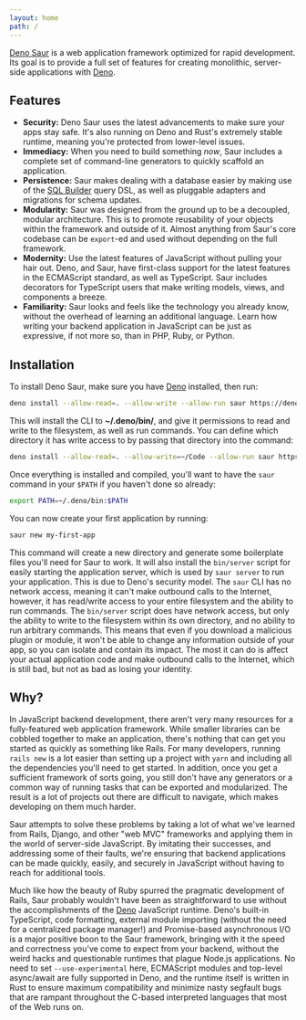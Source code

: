 ```yaml
---
layout: home
path: /
---
```


[Deno Saur][] is a web application framework optimized for rapid
development. Its goal is to provide a full set of features for creating
monolithic, server-side applications with [Deno][].

## Features

- **Security:** Deno Saur uses the latest advancements to make sure your
  apps stay safe. It's also running on Deno and Rust's extremely stable
  runtime, meaning you're protected from lower-level issues.
- **Immediacy:** When you need to build something *now*, Saur includes a
  complete set of command-line generators to quickly scaffold an
  application.
- **Persistence:** Saur makes dealing with a database easier by making
  use of the [SQL Builder][] query DSL, as well as pluggable adapters
  and migrations for schema updates.
- **Modularity:** Saur was designed from the ground up to be a
  decoupled, modular architecture. This is to promote reusability of
  your objects within the framework and outside of it. Almost anything
  from Saur's core codebase can be `export`-ed and used without
  depending on the full framework.
- **Modernity:** Use the latest features of JavaScript without pulling
  your hair out. Deno, and Saur, have first-class support for the latest
  features in the ECMAScript standard, as well as TypeScript. Saur
  includes decorators for TypeScript users that make writing models,
  views, and components a breeze.
- **Familiarity:** Saur looks and feels like the technology you already
  know, without the overhead of learning an additional language. Learn
  how writing your backend application in JavaScript can be just as
  expressive, if not more so, than in PHP, Ruby, or Python.

## Installation

To install Deno Saur, make sure you have [Deno][] installed, then run:

```bash
deno install --allow-read=. --allow-write --allow-run saur https://deno.land/x/saur/cli.js
```

This will install the CLI to **~/.deno/bin/**, and give it permissions
to read and write to the filesystem, as well as run commands. You can
define which directory it has write access to by passing that
directory into the command:

```bash
deno install --allow-read=. --allow-write=~/Code --allow-run saur https://deno.land/x/saur/cli.js
```

Once everything is installed and compiled, you'll want to have the
`saur` command in your `$PATH` if you haven't done so already:

```bash
export PATH=~/.deno/bin:$PATH
```

You can now create your first application by running:

```bash
saur new my-first-app
```

This command will create a new directory and generate some boilerplate
files you'll need for Saur to work. It will also install the
`bin/server` script for easily starting the application server, which is
used by `saur server` to run your application. This is due to Deno's
security model. The `saur` CLI has no network access, meaning it can't
make outbound calls to the Internet, however, it has read/write access
to your entire filesystem and the ability to run commands. The `bin/server`
script does have network access, but only the ability to write to the
filesystem within its own directory, and no ability to run arbitrary
commands. This means that even if you download a malicious plugin or
module, it won't be able to change any information outside of your app,
so you can isolate and contain its impact. The most it can do is affect
your actual application code and make outbound calls to the Internet,
which is still bad, but not as bad as losing your identity.

## Why?

In JavaScript backend development, there aren't very many resources for
a fully-featured web application framework. While smaller libraries can
be cobbled together to make an application, there's nothing that can get
you started as quickly as something like Rails. For many developers,
running `rails new` is a lot easier than setting up a project with
`yarn` and including all the dependencies you'll need to get started. In
addition, once you get a sufficient framework of sorts going, you still
don't have any generators or a common way of running tasks that can be
exported and modularized. The result is a lot of projects out there are
difficult to navigate, which makes developing on them much harder.

Saur attempts to solve these problems by taking a lot of what we've
learned from Rails, Django, and other "web MVC" frameworks and applying
them in the world of server-side JavaScript. By imitating their
successes, and addressing some of their faults, we're ensuring that
backend applications can be made quickly, easily, and securely in
JavaScript without having to reach for additional tools.

Much like how the beauty of Ruby spurred the pragmatic development of
Rails, Saur probably wouldn't have been as straightforward to use
without the accomplishments of the [Deno][] JavaScript runtime. Deno's
built-in TypeScript, code formatting, external module importing (without
the need for a centralized package manager!) and Promise-based
asynchronous I/O is a major positive boon to the Saur framework,
bringing with it the speed and correctness you've come to expect from
your backend, without the weird hacks and questionable runtimes that
plague Node.js applications. No need to set `--use-experimental` here,
ECMAScript modules and top-level async/await are fully supported in
Deno, and the runtime itself is written in Rust to ensure maximum
compatibility and minimize nasty segfault bugs that are rampant
throughout the C-based interpreted languages that most of the Web runs
on.

[Deno Saur]: https://denosaur.org
[Deno]: https://deno.land
[reference documentation]: https://api.denosaur.org
[Django]: https://djangoproject.com
[Ruby on Rails]: https://rubyonrails.org
[SQL Builder]: https://github.com/manyuanrong/sql-builder
